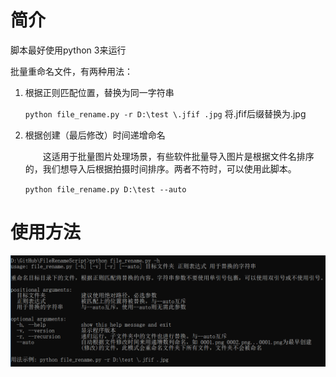 # 简介

脚本最好使用python 3来运行

批量重命名文件，有两种用法：

1. 根据正则匹配位置，替换为同一字符串

    `python file_rename.py -r D:\test \.jfif .jpg` 将.jfif后缀替换为.jpg

2. 根据创建（最后修改）时间递增命名

    　　这适用于批量图片处理场景，有些软件批量导入图片是根据文件名排序的，我们想导入后根据拍摄时间排序。两者不符时，可以使用此脚本。

    `python file_rename.py D:\test --auto`


# 使用方法

![](./example.png)